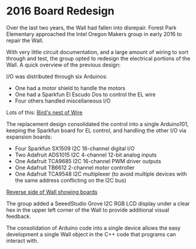 2016 Board Redesign
===================

Over the last two years, the Wall had fallen into disrepair. 
Forest Park Elementary approached the Intel Oregon Makers group in early 2016 to repair the Wall.

With very little circuit documentation, and a large amount of wiring to sort through and test, the group opted to redesign the electrical portions of the Wall.  A quick overview of the previous design:

I/O was distributed through six Arduinos:
* One had a motor shield to handle the motors
* One had a Sparkfun El Escudo Dos to control the EL wire
* Four others handled miscellaneous I/O

Lots of this:
[Bird's nest of Wire](pictures/old_wiring.jpg)

The replacement design consolidated the control into a single Arduino101, keeping the Sparkfun board for EL control, and handling the other I/O via expansion boards:
* Four Sparkfun SX1509 I2C 16-channel digital I/O
* Two Adafruit ADS1015 I2C 4-channel 12-bit analog inputs
* One Adafruit TCA9685 I2C 16-channel PWM driver outputs
* One Adafruit TB6612 2-channel motor controller
* One Adafruit TCA9548 I2C multiplexer (to avoid multiple devices with the same address conflicting on the I2C bus)

[Reverse side of Wall showing boards](pictures/Wall_reverse_side_boards.tiff)

The group added a SeeedStudio Grove I2C RGB LCD display under a clear hex in the upper left corner of the Wall to provide additional visual feedback.

The consolidation of Arduino code into a single device allows the easy development a single Wall object in the C++ code that programs can interact with. 